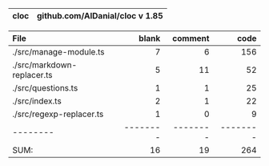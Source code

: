 cloc|github.com/AlDanial/cloc v 1.85
--- | ---

File|blank|comment|code
:-------|-------:|-------:|-------:
./src/manage-module.ts|7|6|156
./src/markdown-replacer.ts|5|11|52
./src/questions.ts|1|1|25
./src/index.ts|2|1|22
./src/regexp-replacer.ts|1|0|9
--------|--------|--------|--------
SUM:|16|19|264
